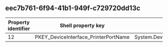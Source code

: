 ## eec7b761-6f94-41b1-949f-c729720dd13c

Property identifier | Shell property key | Shell name | Alias
--- | --- | --- | ---
12 | PKEY_DeviceInterface_PrinterPortName | System.DeviceInterface.PrinterPortName | 

